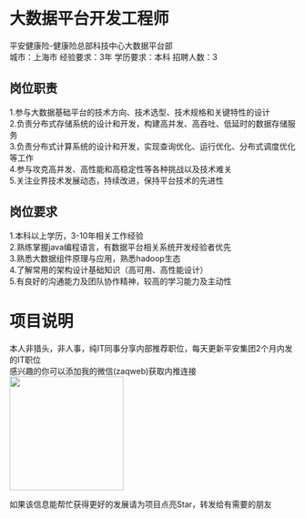 # 大数据平台开发工程师
平安健康险-健康险总部科技中心大数据平台部  
城市：上海市 经验要求：3年 学历要求：本科  招聘人数：3

## 岗位职责
1.参与大数据基础平台的技术方向、技术选型、技术规格和关键特性的设计   
2.负责分布式存储系统的设计和开发，构建高并发、高吞吐、低延时的数据存储服务   
3.负责分布式计算系统的设计和开发，实现查询优化、运行优化、分布式调度优化等工作   
4.参与攻克高并发、高性能和高稳定性等各种挑战以及技术难关   
5.关注业界技术发展动态，持续改进，保持平台技术的先进性

## 岗位要求
1.本科以上学历，3-10年相关工作经验   
2.熟练掌握java编程语言，有数据平台相关系统开发经验者优先   
3.熟悉大数据组件原理与应用，熟悉hadoop生态   
4.了解常用的架构设计基础知识（高可用、高性能设计）   
5.有良好的沟通能力及团队协作精神，较高的学习能力及主动性

# 项目说明

本人非猎头，非人事，纯IT同事分享内部推荐职位，每天更新平安集团2个月内发的IT职位  
感兴趣的你可以添加我的微信(zaqweb)获取内推连接  
<img src="https://github.com/zaqweb/PA-IT-JOBS/blob/master/WechatICode.jpeg"  height="200" width="200">

如果该信息能帮忙获得更好的发展请为项目点亮Star，转发给有需要的朋友




